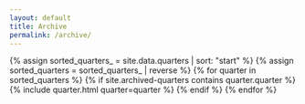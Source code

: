 ```yaml
---
layout: default
title: Archive
permalink: /archive/
---
```

<div class="container">
  {% assign sorted_quarters_ = site.data.quarters | sort: "start" %}
  {% assign sorted_quarters = sorted_quarters_ | reverse %}
  {% for quarter in sorted_quarters %}
    {% if site.archived-quarters contains quarter.quarter %}
      {% include quarter.html quarter=quarter %}
    {% endif %}
  {% endfor %}
</div>
